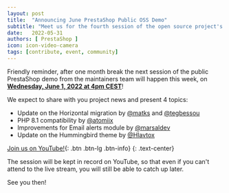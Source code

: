 ```yaml
---
layout: post
title:  "Announcing June PrestaShop Public OSS Demo"
subtitle: "Meet us for the fourth session of the open source project's public demo in 2022"
date:   2022-05-31
authors: [ PrestaShop ]
icon: icon-video-camera
tags: [contribute, event, community]
---
```


Friendly reminder, after one month break the next session of the public PrestaShop demo from the maintainers team will happen this week, on [**Wednesday, June 1, 2022 at 4pm CEST**](https://www.youtube.com/watch?v=91uXhWYFGDU)!

We expect to share with you project news and present 4 topics:
- Update on the Horizontal migration by [@matks](https://github.com/matks) and [@tegbessou](https://github.com/tegbessou)
- PHP 8.1 compatibility by [@atomiix](https://github.com/atomiix)
- Improvements for Email alerts module by [@marsaldev](https://github.com/marsaldev)
- Update on the Hummingbird theme by [@Hlavtox](https://github.com/Hlavtox)

[Join us on YouTube!](https://www.youtube.com/watch?v=91uXhWYFGDU){: .btn .btn-lg .btn-info}
{: .text-center}

The session will be kept in record on YouTube, so that even if you can't attend to the live stream, you will still be able to catch up later.

See you then!
